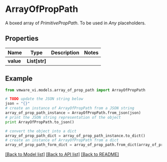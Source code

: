 # ArrayOfPropPath

A boxed array of *PrimitivePropPath*. To be used in *Any* placeholders. 

## Properties
Name | Type | Description | Notes
------------ | ------------- | ------------- | -------------
**value** | **List[str]** |  | 

## Example

```python
from vmware_vi.models.array_of_prop_path import ArrayOfPropPath

# TODO update the JSON string below
json = "{}"
# create an instance of ArrayOfPropPath from a JSON string
array_of_prop_path_instance = ArrayOfPropPath.from_json(json)
# print the JSON string representation of the object
print ArrayOfPropPath.to_json()

# convert the object into a dict
array_of_prop_path_dict = array_of_prop_path_instance.to_dict()
# create an instance of ArrayOfPropPath from a dict
array_of_prop_path_form_dict = array_of_prop_path.from_dict(array_of_prop_path_dict)
```
[[Back to Model list]](../README.md#documentation-for-models) [[Back to API list]](../README.md#documentation-for-api-endpoints) [[Back to README]](../README.md)


